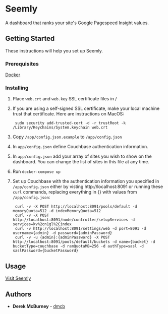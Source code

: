# Seemly

A dashboard that ranks your site's Google Pagespeed Insight values. 

## Getting Started

These instructions will help you set up Seemly.

### Prerequisites

[Docker](https://store.docker.com/search?offering=community&type=edition)

### Installing

1. Place `web.crt` and `web.key` SSL certificate files in /

2. If you are using a self-signed SSL certificate, make your local machine trust that certificate. Here are instructions on MacOS:

        sudo security add-trusted-cert -d -r trustRoot -k /Library/Keychains/System.keychain web.crt

3. Copy `/app/config.json.example` to `/app/config.json`

4. In `app/config.json` define Couchbase authentication information.

5. In `app/config.json` add your array of sites you wish to show on the dashboard. You can change the list of sites in this file at any time.

6. Run `docker-compose up`

7. Set up Couchbase with the authentication information you specified in `/app/config.json` either by visting http://localhost:8091 or running these `curl` commands, replacing everything in {} with values from `/app/config.json`:

        curl -v -X POST http://localhost:8091/pools/default -d memoryQuota=512 -d indexMemoryQuota=512
        curl -v -X POST http://localhost:8091/node/controller/setupServices -d services=kv%2cn1ql%2Cindex
        curl -v http://localhost:8091/settings/web -d port=8091 -d username={admin} -d password={adminPassword}
        curl -v -u {admin}:{adminPassword} -X POST http://localhost:8091/pools/default/buckets -d name={bucket} -d bucketType=couchbase -d ramQuotaMB=256 -d authType=sasl -d saslPassword={bucketPassword}

## Usage

[Visit Seemly](https://localhost)

## Authors

* **Derek McBurney** - [dmcb](https://github.com/dmcb)
